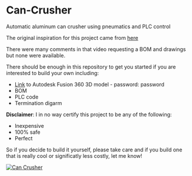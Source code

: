 # Can-Crusher
Automatic aluminum can crusher using pneumatics and PLC control

The original inspiration for this project came from [here](https://youtu.be/DYM9kJFZgmg)

There were many comments in that video requesting a BOM and drawings but none were available.

There should be enough in this repository to get you started if you are interested to build your own including:

- [Link](https://a360.co/3pBXDni) to Autodesk Fusion 360 3D model - password: password
- BOM
- PLC code
- Termination digarm

**Disclaimer**: 
I in no way certify this project to be any of the following:
- Inexpensive
- 100% safe
- Perfect

So if you decide to build it yourself, please take care and if you build one that is really cool or significatly less costly, let me know!

[![Can Crusher](https://img.youtube.com/vi/G6M8GB0njC0/0.jpg)](https://www.youtube.com/watch?v=G6M8GB0njC0)

